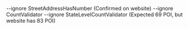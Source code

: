 --ignore StreetAddressHasNumber (Confirmed on website)
--ignore CountValidator --ignore StateLevelCountValidator (Expected 69 POI, but website has 83 POI)
